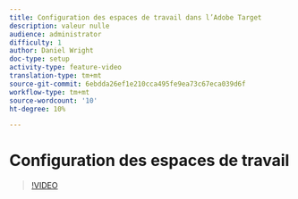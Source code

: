 ```yaml
---
title: Configuration des espaces de travail dans l’Adobe Target
description: valeur nulle
audience: administrator
difficulty: 1
author: Daniel Wright
doc-type: setup
activity-type: feature-video
translation-type: tm+mt
source-git-commit: 6ebdda26ef1e210cca495fe9ea73c67eca039d6f
workflow-type: tm+mt
source-wordcount: '10'
ht-degree: 10%

---
```



# Configuration des espaces de travail

>[!VIDEO](https://video.tv.adobe.com/v/19463/?quality=12)